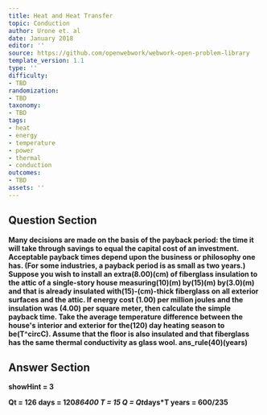 ```yaml
---
title: Heat and Heat Transfer
topic: Conduction
author: Urone et. al
date: January 2018
editor: ''
source: https://github.com/openwebwork/webwork-open-problem-library
template_version: 1.1
type: ''
difficulty:
- TBD
randomization:
- TBD
taxonomy:
- TBD
tags:
- heat
- energy
- temperature
- power
- thermal
- conduction
outcomes:
- TBD
assets: ''
---
```


## Question Section 

<b>
Many decisions are made on the basis of the payback period: the time it will take through savings to equal the capital cost of an investment. Acceptable payback times depend upon the business or philosophy one has. (For some industries, a payback period is as small as two years.) Suppose you wish to install an extra(8.00)(cm) of fiberglass insulation to the attic of a single-story house measuring(10)(m) by(15)(m) by(3.0)(m) and that is already insulated with(15)-(cm)-thick fiberglass on all exterior surfaces and the attic. If energy cost (1.00) per million joules and the insulation was (4.00) per square meter, then calculate the simple payback time. Take the average temperature difference between the house's interior and exterior for the(120) day heating season to be(T^circC). Assume that the floor is also insulated and that fiberglass has the same thermal conductivity as glass wool.
ans_rule(40)(years)



## Answer Section

showHint = 3

Qt = 126
days = 120*86400
T = 15
Q = Qt*days*T
years = 600/235